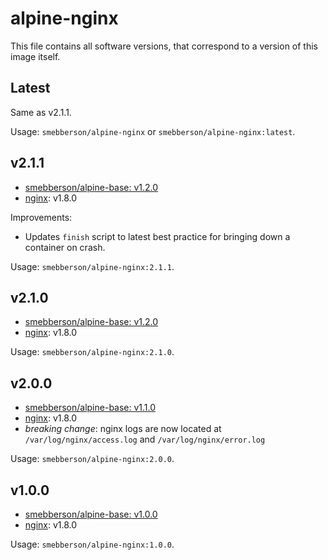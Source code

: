 alpine-nginx
============

This file contains all software versions, that correspond to a version of this image itself.

## Latest

Same as v2.1.1.

Usage: `smebberson/alpine-nginx` or `smebberson/alpine-nginx:latest`.

## v2.1.1

- [smebberson/alpine-base: v1.2.0][smebbersonalpinebase120]
- [nginx][nginx]: v1.8.0

Improvements:

- Updates `finish` script to latest best practice for bringing down a container on crash.

Usage: `smebberson/alpine-nginx:2.1.1`.

## v2.1.0

- [smebberson/alpine-base: v1.2.0][smebbersonalpinebase120]
- [nginx][nginx]: v1.8.0

Usage: `smebberson/alpine-nginx:2.1.0`.

## v2.0.0

- [smebberson/alpine-base: v1.1.0][smebbersonalpinebase110]
- [nginx][nginx]: v1.8.0
- *breaking change*: nginx logs are now located at `/var/log/nginx/access.log` and `/var/log/nginx/error.log`

Usage: `smebberson/alpine-nginx:2.0.0`.

## v1.0.0

- [smebberson/alpine-base: v1.0.0][smebbersonalpinebase100]
- [nginx][nginx]: v1.8.0

Usage: `smebberson/alpine-nginx:1.0.0`.

[nginx]: http://nginx.org/
[smebbersonalpinebase100]: https://github.com/smebberson/docker-alpine/blob/fdb9fca74d03ee1b21e47e3edd54f01cb4bf5ab6/alpine-base/Dockerfile
[smebbersonalpinebase110]: https://github.com/smebberson/docker-alpine/blob/1f0d03677e8ebbcd59ff8209730089bcac79d23d/alpine-base/Dockerfile
[smebbersonalpinebase120]: https://github.com/smebberson/docker-alpine/blob/1f0d03677e8ebbcd59ff8209730089bcac79d23d/alpine-base/Dockerfile
